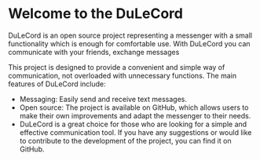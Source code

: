 # Welcome to the DuLeCord
DuLeCord is an open source project representing a messenger with a small functionality which is enough for comfortable use.
With DuLeCord you can communicate with your friends, exchange messages

This project is designed to provide a convenient and simple way of communication, not overloaded with unnecessary functions. The main features of DuLeCord include:

- Messaging: Easily send and receive text messages.
- Open source: The project is available on GitHub, which allows users to make their own improvements and adapt the messenger to their needs.
- DuLeCord is a great choice for those who are looking for a simple and effective communication tool. If you have any suggestions or would like to contribute to the development of the project, you can find it on GitHub.